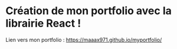 # Création de mon portfolio avec la librairie React !
Lien vers mon portfolio :
https://maaax971.github.io/myportfolio/